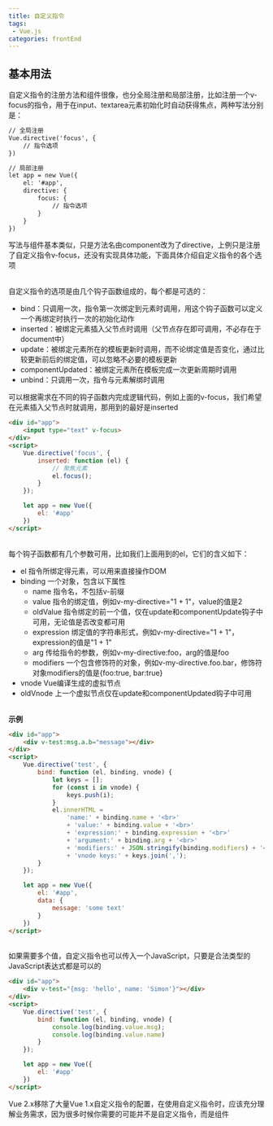 ```yaml
---
title: 自定义指令
tags: 
 - Vue.js
categories: frontEnd
---
```


## 基本用法
自定义指令的注册方法和组件很像，也分全局注册和局部注册，比如注册一个v-focus的指令，用于在input、textarea元素初始化时自动获得焦点，两种写法分别是：
```HTML
// 全局注册
Vue.directive('focus', {
    // 指令选项
})

// 局部注册
let app = new Vue({
    el: '#app',
    directive: {
        focus: {
            // 指令选项
        }
    }
})
```
写法与组件基本类似，只是方法名由component改为了directive，上例只是注册了自定义指令v-focus，还没有实现具体功能，下面具体介绍自定义指令的各个选项

&emsp;  
自定义指令的选项是由几个钩子函数组成的，每个都是可选的：
* bind：只调用一次，指令第一次绑定到元素时调用，用这个钩子函数可以定义一个再绑定时执行一次的初始化动作
* inserted：被绑定元素插入父节点时调用（父节点存在即可调用，不必存在于document中）
* update：被绑定元素所在的模板更新时调用，而不论绑定值是否变化，通过比较更新前后的绑定值，可以忽略不必要的模板更新
* componentUpdated：被绑定元素所在模板完成一次更新周期时调用
* unbind：只调用一次，指令与元素解绑时调用

可以根据需求在不同的钩子函数内完成逻辑代码，例如上面的v-focus，我们希望在元素插入父节点时就调用，那用到的最好是inserted
```HTML
<div id="app">
    <input type="text" v-focus>
</div>
<script>
    Vue.directive('focus', {
        inserted: function (el) {
            // 聚焦元素
            el.focus();
        }
    });

    let app = new Vue({
        el: '#app'
    })
</script>
```

&emsp;  
每个钩子函数都有几个参数可用，比如我们上面用到的el，它们的含义如下：
* el 指令所绑定得元素，可以用来直接操作DOM
* binding 一个对象，包含以下属性
  * name 指令名，不包括v-前缀
  * value 指令的绑定值，例如v-my-directive="1 + 1"，value的值是2
  * oldValue 指令绑定的前一个值，仅在update和componentUpdate钩子中可用，无论值是否改变都可用
  * expression 绑定值的字符串形式，例如v-my-directive="1 + 1"，expression的值是"1 + 1"
  * arg 传给指令的参数，例如v-my-directive:foo，arg的值是foo
  * modifiers 一个包含修饰符的对象，例如v-my-directive.foo.bar，修饰符对象modifiers的值是{foo:true, bar:true}
* vnode Vue编译生成的虚拟节点
* oldVnode 上一个虚拟节点仅在update和componentUpdated钩子中可用

&emsp;  
**示例**  
```HTML
<div id="app">
    <div v-test:msg.a.b="message"></div>
</div>
<script>
    Vue.directive('test', {
        bind: function (el, binding, vnode) {
            let keys = [];
            for (const i in vnode) {
                keys.push(i);
            }
            el.innerHTML =
                'name:' + binding.name + '<br>'
                + 'value:' + binding.value + '<br>'
                + 'expression:' + binding.expression + '<br>'
                + 'argument:' + binding.arg + '<br>'
                + 'modifiers:' + JSON.stringify(binding.modifiers) + '<br>'
                + 'vnode keys:' + keys.join(',');
        }
    });

    let app = new Vue({
        el: '#app',
        data: {
            message: 'some text'
        }
    })
</script>
```

&emsp;  
如果需要多个值，自定义指令也可以传入一个JavaScript，只要是合法类型的JavaScript表达式都是可以的
```HTML
<div id="app">
    <div v-test="{msg: 'hello', name: 'Simon'}"></div>
</div>
<script>
    Vue.directive('test', {
        bind: function (el, binding, vnode) {
            console.log(binding.value.msg);
            console.log(binding.value.name)
        }
    });

    let app = new Vue({
        el: '#app'
    })
</script>
```
Vue 2.x移除了大量Vue 1.x自定义指令的配置，在使用自定义指令时，应该充分理解业务需求，因为很多时候你需要的可能并不是自定义指令，而是组件
